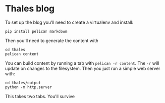 # Thales blog

To set up the blog you'll need to create a virtualenv and install:

```
pip install pelican markdown
```

Then you'll need to generate the content with

```
cd thales
pelican content
```

You can build content by running a tab with `pelican -r content`. The `-r` will update on changes to the filesystem. Then you just run a simple web server with:

```
cd thales/output
python -m http.server
```

This takes two tabs. You'll survive

